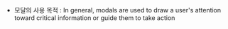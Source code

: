 - 모달의 사용 목적 : In general, modals are used to draw a user's attention toward critical information or guide them to take action
